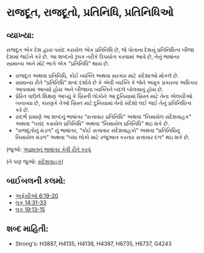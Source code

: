 # રાજદૂત, રાજદૂતો, પ્રતિનિધિ, પ્રતિનિધિઓ 

## વ્યાખ્યા: 

રાજદૂત એક દેશ દ્વારા પસંદ કરાયેલ એક પ્રતિનિધિ છે, જે પોતાના દેશનું પ્રતિનિધિત્વ બીજા દેશમાં જઈને કરે છે.
આ શબ્દનો રૂપક તરીકે ઉપયોગ કરવામાં આવે છે, તેનું ભાષાંતર સામાન્ય અને મોટે ભાગે એક “પ્રતિનિધિ” થાય છે.

* રાજદૂત અથવા પ્રતિનિધિ, કોઈ વ્યક્તિ અથવા સરકાર માટે સંદેશાઓ મોકલે છે.
* સામાન્ય રીતે “પ્રતિનિધિ” શબ્દ દર્શાવે છે કે એવી વ્યક્તિ કે જેને અમુક પ્રકારના અધિકાર આપવામાં આવ્યો હોય અને બીજાના વ્યક્તિને બદલે બોલવાનું હોય છે.
* પ્રેરિત પાઉલે શિક્ષણ આપ્યું કે ખ્રિસ્તી લોકોને આ દુનિયામાં ખ્રિસ્ત માટે તેના એલચીઓ બનાવ્યા છે, કારણકે તેઓ ખ્રિસ્ત માટે દુનિયામાં તેનો સંદેશો લઈ જઈ તેનું પ્રતિનિધિત્વ કરે છે.
* સંદર્ભ પ્રમાણે આ શબ્દનું ભાષાંતર “સત્તાવાર પ્રતિનિધિ” અથવા “નિમાયેલ સંદેશવાહક” અથવા “પસંદ કરાયેલ પ્રતિનિધિ” અથવા “નિમાયેલ પ્રતિનિધિ” થઇ શકે છે.
* “રાજદૂતોનું મંડળ” નું ભાષાંતર, “કોઈ સત્તાવાર સંદેશવાહકો” અથવા “પ્રતિનિધિનું નિમાયેલ મંડળ” અથવા “બધા લોકો માટે રજૂઆત કરનાર સત્તાવાર દળ” થઇ શકે છે.

(જુઓ: [અજ્ઞાતનું ભાષાંતર કેવી રીતે કરવું](rc://gu/ta/man/translate/translate-unknown)

(તે પણ જુઓ: [સંદેશવાહક](../other/messenger.md))

## બાઈબલની કલમો: 

* [અફેસીઓ 6:19-20](rc://gu/tn/help/eph/06/19)
* [લૂક 14:31-33](rc://gu/tn/help/luk/14/31)
* [લૂક 19:13-15](rc://gu/tn/help/luk/19/13)

## શબ્દ માહિતી: 

* Strong's: H3887, H4135, H4136, H4397, H6735, H6737, G4243

